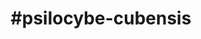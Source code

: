 ---
title: "#psilocybe-cubensis"
hashtag: "psilocybe-cubensis"
tags:
  - Cultivated
  - Psychedelic Mushroom
  - Psilocybin
---